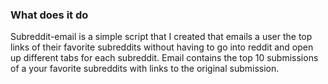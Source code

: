 ### What does it do
Subreddit-email is a simple script that I created that emails a user the top links of their favorite subreddits without having to go into reddit and open up different tabs for each subreddit. Email contains the top 10 submissions of a your favorite subreddits with links to the original submission. 


